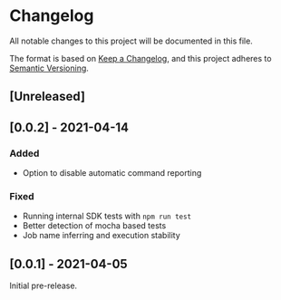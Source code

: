 # Changelog

All notable changes to this project will be documented in this file.

The format is based on [Keep a Changelog](https://keepachangelog.com/en/1.0.0/),
and this project adheres to [Semantic Versioning](https://semver.org/spec/v2.0.0.html).

## [Unreleased]

## [0.0.2] - 2021-04-14

### Added

- Option to disable automatic command reporting

### Fixed

- Running internal SDK tests with `npm run test`
- Better detection of mocha based tests
- Job name inferring and execution stability

## [0.0.1] - 2021-04-05

Initial pre-release.
